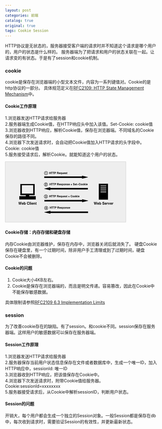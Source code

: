 ```yaml
---
layout: post
categories: 前端
catalog: true
original: true
tags: Cookie Session
---
```


HTTP协议是无状态的，服务器接受客户端的请求时并不知道这个请求是哪个用户的，用户的状态是什么样的。
服务器端为了把请求和用户的状态关联在一起。让请求变的有状态。于是有了session和cookie机制。

### cookie
cookie是保存在浏览器端的小型文本文件，内容为一系列键值对。Cookie的是http协议的一部分。
具体规范定义在[RFC2109: HTTP State Management Mechanism](https://www.ietf.org/rfc/rfc2109.txt)中。

#### Cookie工作原理  
1.浏览器发送HTTP请求给服务器  
2.服务器端生成Cookie值，在HTTP响应头中加入该值。Set-Cookie: cookie值  
3.浏览器收到HTTP响应，解析Cookie值，保存在浏览器端。不同域名的Cookie保存的路径不同。  
4.浏览器下次发送请求时，会自动把Cookie值加入HTTP请求的头字段中。Cookie: cookie值  
5.服务接受请求后，解析Cookie。就能知道这个用户的状态。  

![Cookie工作原理](/static/images/frontend/cookie.png)

#### Cookie存储：内存存储和硬盘存储
内存Cookie由浏览器维护，保存在内存中，浏览器关闭后就消失了。
硬盘Cookie保存在硬盘里，有一个过期时间，除非用户手工清理或到了过期时间，硬盘Cookie不会被删除。

#### Cookie的问题
1. Cookie大小4KB左右。
2. Cookie是保存在浏览器端的，而且是明文传递。容易篡改，因此在Cookie中不能保存敏感数据。

具体限制请参照[RFC2109 6.3 Implementation Limits](https://www.ietf.org/rfc/rfc2109.txt)

### session
为了改善cookie存在的缺陷。有了session。和cookie不同。session保存在服务器端。这样用户的敏感数据可以保存在服务器端。

#### Session工作原理  
1.浏览器发送HTTP请求给服务器  
2.服务器保存当前用户状态信息保存在文件或者数据库中，生成一个唯一ID，加入HTTP响应中，sessionId: 唯一ID  
3.浏览器收到HTTP响应，把该值保存在Cookie中。  
4.浏览器下次发送请求时，附带Cookie值给服务器。Cookie:sessionId=xxxxxxxx  
5.服务器接受请求后，从Cookie中解析sessionID，判断用户状态。  

#### Session的问题
开销大，每个用户都会生成一个独立的Session对象。一般Session都是保存在db中，每次收到请求时，需要验证Session的有效性，并更新最新状态。
